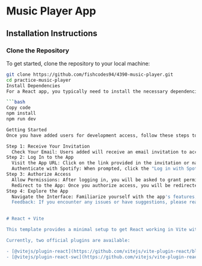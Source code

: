 
# Music Player App

## Installation Instructions

### Clone the Repository
To get started, clone the repository to your local machine:

```bash
git clone https://github.com/fishcodes94/4390-music-player.git
cd practice-music-player
Install Dependencies
For a React app, you typically need to install the necessary dependencies. Run the following command:

```bash
Copy code
npm install
npm run dev

Getting Started
Once you have added users for development access, follow these steps to start using the app:

Step 1: Receive Your Invitation
  Check Your Email: Users added will receive an email invitation to access the app. Make sure to check the inbox associated with your Spotify account.
Step 2: Log In to the App
  Visit the App URL: Click on the link provided in the invitation or navigate to the app URL (e.g., http://localhost:3000 if you are running it locally).
  Authenticate with Spotify: When prompted, click the "Log in with Spotify" button. You will be redirected to the Spotify login page.
Step 3: Authorize Access
  Allow Permissions: After logging in, you will be asked to grant permissions for the app to access your Spotify account information. Review the permissions requested and click "Agree."
  Redirect to the App: Once you authorize access, you will be redirected back to the app, where you can start using its features.
Step 4: Explore the App
  Navigate the Interface: Familiarize yourself with the app's features, such as searching for songs, viewing playlists, and playing music.
  Feedback: If you encounter any issues or have suggestions, please reach out to the app developer for support.
  

# React + Vite

This template provides a minimal setup to get React working in Vite with HMR and some ESLint rules.

Currently, two official plugins are available:

- [@vitejs/plugin-react](https://github.com/vitejs/vite-plugin-react/blob/main/packages/plugin-react/README.md) uses [Babel](https://babeljs.io/) for Fast Refresh
- [@vitejs/plugin-react-swc](https://github.com/vitejs/vite-plugin-react-swc) uses [SWC](https://swc.rs/) for Fast Refresh
